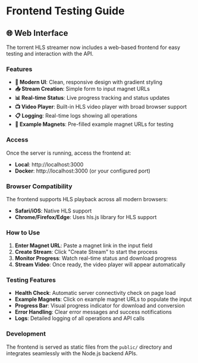 # Frontend Testing Guide

## 🌐 Web Interface

The torrent HLS streamer now includes a web-based frontend for easy testing and interaction with the API.

### Features

- **🎨 Modern UI**: Clean, responsive design with gradient styling
- **📥 Stream Creation**: Simple form to input magnet URLs
- **📊 Real-time Status**: Live progress tracking and status updates
- **📺 Video Player**: Built-in HLS video player with broad browser support
- **📋 Logging**: Real-time logs showing all operations
- **🔗 Example Magnets**: Pre-filled example magnet URLs for testing

### Access

Once the server is running, access the frontend at:
- **Local**: http://localhost:3000
- **Docker**: http://localhost:3000 (or your configured port)

### Browser Compatibility

The frontend supports HLS playback across all modern browsers:
- **Safari/iOS**: Native HLS support
- **Chrome/Firefox/Edge**: Uses hls.js library for HLS support

### How to Use

1. **Enter Magnet URL**: Paste a magnet link in the input field
2. **Create Stream**: Click "Create Stream" to start the process
3. **Monitor Progress**: Watch real-time status and download progress
4. **Stream Video**: Once ready, the video player will appear automatically

### Testing Features

- **Health Check**: Automatic server connectivity check on page load
- **Example Magnets**: Click on example magnet URLs to populate the input
- **Progress Bar**: Visual progress indicator for download and conversion
- **Error Handling**: Clear error messages and success notifications
- **Logs**: Detailed logging of all operations and API calls

### Development

The frontend is served as static files from the `public/` directory and integrates seamlessly with the Node.js backend APIs.
